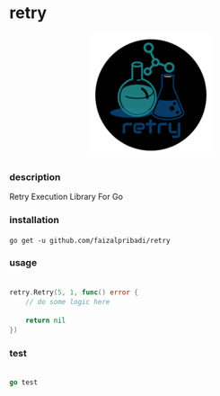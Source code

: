 # retry

<p align="center"><img src="images/retry.png" width="220"></p>

### description

Retry Execution Library For Go


### installation

`go get -u github.com/faizalpribadi/retry`


### usage

```go

retry.Retry(5, 1, func() error {
    // do some logic here

    return nil
})

```

### test
```go

go test

```
